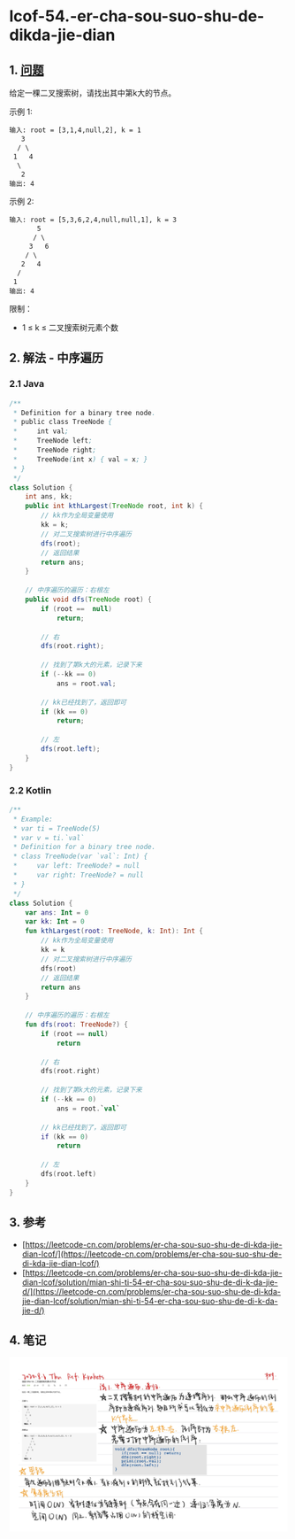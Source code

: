 # lcof-54.-er-cha-sou-suo-shu-de-dikda-jie-dian

## 1. [问题](https://leetcode-cn.com/problems/er-cha-sou-suo-shu-de-di-kda-jie-dian-lcof/)

给定一棵二叉搜索树，请找出其中第k大的节点。 

示例 1:

```text
输入: root = [3,1,4,null,2], k = 1
   3
  / \
 1   4
  \
   2
输出: 4
```

示例 2:

```text
输入: root = [5,3,6,2,4,null,null,1], k = 3
       5
      / \
     3   6
    / \
   2   4
  /
 1
输出: 4
```

限制：

* 1 ≤ k ≤ 二叉搜索树元素个数

## 2. 解法 - 中序遍历

### 2.1 Java

```java
/**
 * Definition for a binary tree node.
 * public class TreeNode {
 *     int val;
 *     TreeNode left;
 *     TreeNode right;
 *     TreeNode(int x) { val = x; }
 * }
 */
class Solution {
    int ans, kk;
    public int kthLargest(TreeNode root, int k) {
        // kk作为全局变量使用
        kk = k;
        // 对二叉搜索树进行中序遍历
        dfs(root);
        // 返回结果
        return ans;
    }

    // 中序遍历的遍历：右根左
    public void dfs(TreeNode root) {
        if (root ==  null)
            return;

        // 右
        dfs(root.right);

        // 找到了第k大的元素，记录下来
        if (--kk == 0)
            ans = root.val;

        // kk已经找到了，返回即可
        if (kk == 0)
            return;

        // 左
        dfs(root.left);
    }
}
```

### 2.2 Kotlin

```kotlin
/**
 * Example:
 * var ti = TreeNode(5)
 * var v = ti.`val`
 * Definition for a binary tree node.
 * class TreeNode(var `val`: Int) {
 *     var left: TreeNode? = null
 *     var right: TreeNode? = null
 * }
 */
class Solution {
    var ans: Int = 0
    var kk: Int = 0
    fun kthLargest(root: TreeNode, k: Int): Int {
        // kk作为全局变量使用
        kk = k
        // 对二叉搜索树进行中序遍历
        dfs(root)
        // 返回结果
        return ans
    }

    // 中序遍历的遍历：右根左
    fun dfs(root: TreeNode?) {
        if (root == null)
            return

        // 右
        dfs(root.right)

        // 找到了第k大的元素，记录下来
        if (--kk == 0)
            ans = root.`val`

        // kk已经找到了，返回即可
        if (kk == 0)
            return

        // 左
        dfs(root.left)
    }
}
```

## 3. 参考

* [https://leetcode-cn.com/problems/er-cha-sou-suo-shu-de-di-kda-jie-dian-lcof/](https://leetcode-cn.com/problems/er-cha-sou-suo-shu-de-di-kda-jie-dian-lcof/)
* [https://leetcode-cn.com/problems/er-cha-sou-suo-shu-de-di-kda-jie-dian-lcof/solution/mian-shi-ti-54-er-cha-sou-suo-shu-de-di-k-da-jie-d/](https://leetcode-cn.com/problems/er-cha-sou-suo-shu-de-di-kda-jie-dian-lcof/solution/mian-shi-ti-54-er-cha-sou-suo-shu-de-di-k-da-jie-d/)

## 4. 笔记

![](../../../.gitbook/assets/image%20%2821%29.png)

